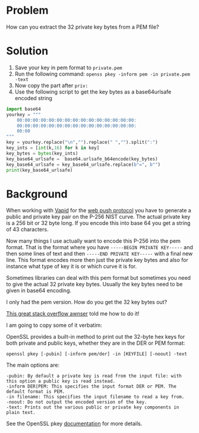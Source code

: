 # Problem

How can you extract the 32 private key bytes from a PEM file?

# Solution

1. Save your key in pem format to `private.pem` 
2. Run the following command: `openss pkey -inform pem -in private.pem -text`
3. Now copy the part after `priv:`
4. Use the following script to get the key bytes as a base64urlsafe encoded string

```py
import base64
yourkey = """
    00:00:00:00:00:00:00:00:00:00:00:00:00:00:00:
    00:00:00:00:00:00:00:00:00:00:00:00:00:00:00:
    00:00
"""
key = yourkey.replace("\n","").replace(" ","").split(":")
key_ints = [int(k,16) for k in key]
key_bytes = bytes(key_ints)
key_base64_urlsafe =  base64.urlsafe_b64encode(key_bytes)
key_base64_urlsafe = key_base64_urlsafe.replace(b"=", b"")
print(key_base64_urlsafe)
```


# Background

When working with [Vapid](https://blog.mozilla.org/services/2016/08/23/sending-vapid-identified-webpush-notifications-via-mozillas-push-service/) for the [web push protocol](https://web.dev/articles/push-notifications-web-push-protocol) you have to generate a public and private key pair on the P-256 NIST curve. 
The actual private key is a 256 bit or 32 byte long. If you encode this into base 64 you get a string of 43 characters.

Now many things I use actually want to encode this P-256 into the pem format. That is the format where you have `-----BEGIN PRIVATE KEY-----` and then some lines of text and then `-----END PRIVATE KEY-----` with a final new line.
This format encodes more then just the private key bytes and also for instance what type of key it is or which curve it is for.

Sometimes libraries can deal with this pem format but sometimes you need to give the actual 32 private key bytes. Usually the key bytes need to be given in base64 encoding. 

I only had the pem version. How do you get the 32 key bytes out?

[This great stack overflow awnser](https://stackoverflow.com/questions/77244714/how-can-i-extract-the-32-byte-ed25519-public-key-from-a-pem-file-and-how-can-i/77248795#77248795) told me how to do it!

I am going to copy some of it verbatim:

OpenSSL provides a built-in method to print out the 32-byte hex keys for both private and public keys, whether they are in the DER or PEM format:

    openssl pkey [-pubin] [-inform pem/der] -in [KEYFILE] [-noout] -text

The main options are:

    -pubin: By default a private key is read from the input file: with this option a public key is read instead.
    -inform DER|PEM: This specifies the input format DER or PEM. The default format is PEM.
    -in filename: This specifies the input filename to read a key from.
    -noout: Do not output the encoded version of the key.
    -text: Prints out the various public or private key components in plain text.

See the OpenSSL pkey [documentation](https://docs.openssl.org/1.1.1/man1/pkey/) for more details.

